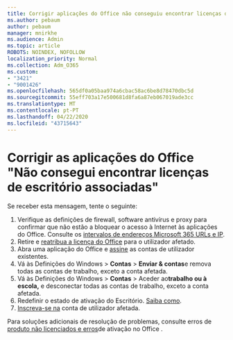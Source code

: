 ```yaml
---
title: Corrigir aplicações do Office não conseguiu encontrar licenças de escritório mensagens associadas
ms.author: pebaum
author: pebaum
manager: mnirkhe
ms.audience: Admin
ms.topic: article
ROBOTS: NOINDEX, NOFOLLOW
localization_priority: Normal
ms.collection: Adm_O365
ms.custom:
- "3421"
- "9001426"
ms.openlocfilehash: 565df0a05baa974a6cbac58ac6be8d78470dbc5d
ms.sourcegitcommit: 55eff703a17e500681d8fa6a87eb067019ade3cc
ms.translationtype: MT
ms.contentlocale: pt-PT
ms.lasthandoff: 04/22/2020
ms.locfileid: "43715643"
---
```

# <a name="fixing-the-office-apps-couldnt-find-office-licenses-associated-message"></a>Corrigir as aplicações do Office "Não consegui encontrar licenças de escritório associadas"

Se receber esta mensagem, tente o seguinte:

1. Verifique as definições de firewall, software antivírus e proxy para confirmar que não estão a bloquear o acesso à Internet às aplicações do Office. Consulte os [intervalos de endereços Microsoft 365 URLs e IP](https://docs.microsoft.com/office365/enterprise/urls-and-ip-address-ranges).
2. Retire e [reatribua a licença do Office](https://docs.microsoft.com/office365/admin/manage/assign-licenses-to-users) para o utilizador afetado. 
3. Abra uma aplicação do Office e [assine](https://support.office.com/article/5a20dc11-47e9-4b6f-945d-478cb6d92071) as contas de utilizador existentes.
4. Vá às Definições do Windows > **Contas** > **Enviar & contas**e remova todas as contas de trabalho, exceto a conta afetada.
5. Vá às Definições do Windows > **Contas** > Aceder ao**trabalho ou à escola,** e desconectar todas as contas de trabalho, exceto a conta afetada.
6. Redefinir o estado de ativação do Escritório. [Saiba como](https://docs.microsoft.com/office365/troubleshoot/activation/reset-office-365-proplus-activation-state).
7. [Inscreva-se na](https://support.office.com/article/628ea040-f265-49de-b986-be09c3ebf8a9) conta de utilizador afetada.

Para soluções adicionais de resolução de problemas, consulte erros de [produto não licenciados e erros](https://support.office.com/Article/0d23d3c0-c19c-4b2f-9845-5344fedc4380)de ativação no Office .
